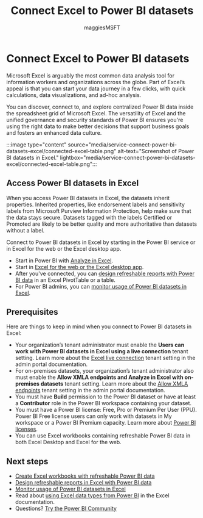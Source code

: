﻿---
title: Connect Excel to Power BI datasets 
description: Power BI makes it easy for you to discover and connect to centralized and secure data from wherever you work, including Microsoft Excel and Microsoft Teams.
author: maggiesMSFT
ms.author: maggies
ms.reviewer: ikedeagu
ms.service: powerbi
ms.subservice: pbi-collaborate-share
ms.topic: conceptual
ms.date: 02/13/2023
LocalizationGroup: Share your work
---
# Connect Excel to Power BI datasets

Microsoft Excel is arguably the most common data analysis tool for information workers and organizations across the globe. Part of Excel’s appeal is that you can start your data journey in a few clicks, with quick calculations, data visualizations, and ad-hoc analysis.

You can discover, connect to, and explore centralized Power BI data inside the spreadsheet grid of Microsoft Excel. The versatility of Excel and the unified governance and security standards of Power BI ensures you're using the right data to make better decisions that support business goals and fosters an enhanced data culture.

:::image type="content" source="media/service-connect-power-bi-datasets-excel/connected-excel-table.png" alt-text="Screenshot of Power BI datasets in Excel." lightbox="media/service-connect-power-bi-datasets-excel/connected-excel-table.png":::

## Access Power BI datasets in Excel 

When you access Power BI datasets in Excel, the datasets inherit properties. Inherited properties, like endorsement labels and sensitivity labels from Microsoft Purview Information Protection, help make sure that the data stays secure. Datasets tagged with the labels Certified or Promoted are likely to be better quality and more authoritative than datasets without a label.

Connect to Power BI datasets in Excel by starting in the Power BI service or in Excel for the web or the Excel desktop app.  

- Start in Power BI with [Analyze in Excel](service-analyze-in-excel.md). 
- Start in [Excel for the web or the Excel desktop app](service-connect-excel-power-bi-datasets.md).
- After you've connected, you can [design refreshable reports with Power BI data](service-analyze-power-bi-datasets-excel.md) in an Excel PivotTable or a table.
- For Power BI admins, you can [monitor usage of Power BI datasets in Excel](service-monitor-usage-power-bi-datasets-excel.md).

## Prerequisites

Here are things to keep in mind when you connect to Power BI datasets in Excel:

- Your organization’s tenant administrator must enable the **Users can work with Power BI datasets in Excel using a live connection** tenant setting. Learn more about the [Excel live connection](../admin/service-admin-portal-export-sharing.md#users-can-work-with-power-bi-datasets-in-excel-using-a-live-connection) tenant setting in the admin portal documentation.
- For on-premises datasets, your organization’s tenant administrator also must enable the **Allow XMLA endpoints and Analyze in Excel with on-premises datasets** tenant setting. Learn more about the [Allow XMLA endpoints](../admin/service-admin-portal-integration.md#allow-xmla-endpoints-and-analyze-in-excel-with-on-premises-datasets) tenant setting in the admin portal documentation.
- You must have **Build** permission to the Power BI dataset or have at least a **Contributor** role in the Power BI workspace containing your dataset.
- You must have a Power BI license: Free, Pro or Premium Per User (PPU). Power BI Free license users can only work with datasets in My workspace or a Power BI Premium capacity. Learn more about [Power BI licenses](../fundamentals/service-features-license-type.md).
- You can use Excel workbooks containing refreshable Power BI data in both Excel Desktop and Excel for the web.

## Next steps

- [Create Excel workbooks with refreshable Power BI data](service-analyze-in-excel.md)
- [Design refreshable reports in Excel with Power BI data](service-analyze-power-bi-datasets-excel.md)
- [Monitor usage of Power BI datasets in Excel](service-monitor-usage-power-bi-datasets-excel.md)
- Read about [using Excel data types from Power BI](https://support.office.com/article/use-excel-data-types-from-power-bi-preview-cd8938ce-f963-444d-b82a-7140848241e9) in the Excel documentation.
- Questions? [Try the Power BI Community](https://community.powerbi.com/)
